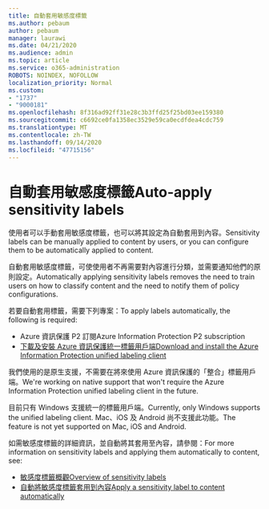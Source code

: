 ```yaml
---
title: 自動套用敏感度標籤
ms.author: pebaum
author: pebaum
manager: laurawi
ms.date: 04/21/2020
ms.audience: admin
ms.topic: article
ms.service: o365-administration
ROBOTS: NOINDEX, NOFOLLOW
localization_priority: Normal
ms.custom:
- "1737"
- "9000181"
ms.openlocfilehash: 8f316ad92ff31e28c3b3ffd25f25bd03ee159380
ms.sourcegitcommit: c6692ce0fa1358ec3529e59ca0ecdfdea4cdc759
ms.translationtype: MT
ms.contentlocale: zh-TW
ms.lasthandoff: 09/14/2020
ms.locfileid: "47715156"
---
```

# <a name="auto-apply-sensitivity-labels"></a><span data-ttu-id="aacbe-102">自動套用敏感度標籤</span><span class="sxs-lookup"><span data-stu-id="aacbe-102">Auto-apply sensitivity labels</span></span>

<span data-ttu-id="aacbe-103">使用者可以手動套用敏感度標籤，也可以將其設定為自動套用到內容。</span><span class="sxs-lookup"><span data-stu-id="aacbe-103">Sensitivity labels can be manually applied to content by users, or you can configure them to be automatically applied to content.</span></span>

<span data-ttu-id="aacbe-104">自動套用敏感度標籤，可使使用者不再需要對內容進行分類，並需要通知他們的原則設定。</span><span class="sxs-lookup"><span data-stu-id="aacbe-104">Automatically applying sensitivity labels removes the need to train users on how to classify content and the need to notify them of policy configurations.</span></span>

<span data-ttu-id="aacbe-105">若要自動套用標籤，需要下列專案：</span><span class="sxs-lookup"><span data-stu-id="aacbe-105">To apply labels automatically, the following is required:</span></span>

- <span data-ttu-id="aacbe-106">Azure 資訊保護 P2 訂閱</span><span class="sxs-lookup"><span data-stu-id="aacbe-106">Azure Information Protection P2 subscription</span></span>
- [<span data-ttu-id="aacbe-107">下載及安裝 Azure 資訊保護統一標籤用戶端</span><span class="sxs-lookup"><span data-stu-id="aacbe-107">Download and install the Azure Information Protection unified labeling client</span></span>](https://docs.microsoft.com/azure/information-protection/rms-client/install-unifiedlabelingclient-app)

<span data-ttu-id="aacbe-108">我們使用的是原生支援，不需要在將來使用 Azure 資訊保護的「整合」標籤用戶端。</span><span class="sxs-lookup"><span data-stu-id="aacbe-108">We're working on native support that won't require the Azure Information Protection unified labeling client in the future.</span></span>

<span data-ttu-id="aacbe-109">目前只有 Windows 支援統一的標籤用戶端。</span><span class="sxs-lookup"><span data-stu-id="aacbe-109">Currently, only Windows supports the unified labeling client.</span></span>  <span data-ttu-id="aacbe-110">Mac、iOS 及 Android 尚不支援此功能。</span><span class="sxs-lookup"><span data-stu-id="aacbe-110">The feature is not yet supported on Mac, iOS and Android.</span></span>

<span data-ttu-id="aacbe-111">如需敏感度標籤的詳細資訊，並自動將其套用至內容，請參閱：</span><span class="sxs-lookup"><span data-stu-id="aacbe-111">For more information on sensitivity labels and applying them automatically to content,  see:</span></span>

- [<span data-ttu-id="aacbe-112">敏感度標籤概觀</span><span class="sxs-lookup"><span data-stu-id="aacbe-112">Overview of sensitivity labels</span></span>](https://docs.microsoft.com/microsoft-365/compliance/sensitivity-labels)
- [<span data-ttu-id="aacbe-113">自動將敏感度標籤套用到內容</span><span class="sxs-lookup"><span data-stu-id="aacbe-113">Apply a sensitivity label to content automatically</span></span>](https://docs.microsoft.com/office365/securitycompliance/apply_sensitivity_label_automatically)